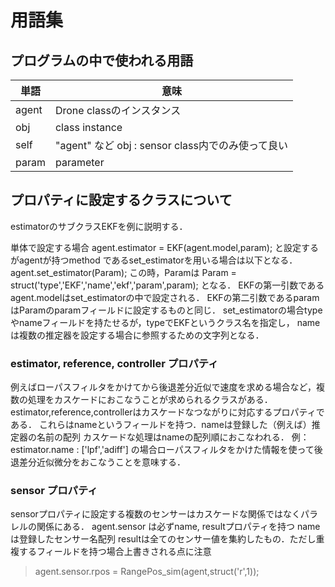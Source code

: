 # 用語集

## プログラムの中で使われる用語

|単語 | 意味 |
|---|---|
|agent| Drone classのインスタンス |
| obj | class instance |
|self | "agent" など obj : sensor class内でのみ使って良い|
|param | parameter |

## プロパティに設定するクラスについて

estimatorのサブクラスEKFを例に説明する．

単体で設定する場合
agent.estimator = EKF(agent.model,param);
と設定するがagentが持つmethod であるset_estimatorを用いる場合は以下となる．
agent.set_estimator(Param);
この時，Paramは
Param = struct('type','EKF','name','ekf','param',param);
となる．
EKFの第一引数であるagent.modelはset_estimatorの中で設定される．
EKFの第二引数であるparamはParamのparamフィールドに設定するものと同じ．
set_estimatorの場合typeやnameフィールドを持たせるが，typeでEKFというクラス名を指定し，
nameは複数の推定器を設定する場合に参照するための文字列となる．

### estimator, reference, controller プロパティ
例えばローパスフィルタをかけてから後退差分近似で速度を求める場合など，複数の処理をカスケードにおこなうことが求められるクラスがある．estimator,reference,controllerはカスケードなつながりに対応するプロパティである．
これらはnameというフィールドを持つ．nameは登録した（例えば）推定器の名前の配列
カスケードな処理はnameの配列順におこなわれる．
例：estimator.name : ['lpf','adiff']
の場合ローパスフィルタをかけた情報を使って後退差分近似微分をおこなうことを意味する．

### sensor プロパティ
sensorプロパティに設定する複数のセンサーはカスケードな関係ではなくパラレルの関係にある．
agent.sensor は必ずname, resultプロパティを持つ
nameは登録したセンサー名配列
resultは全てのセンサー値を集約したもの．ただし重複するフィールドを持つ場合上書きされる点に注意

> agent.sensor.rpos = RangePos_sim(agent,struct('r',1));

